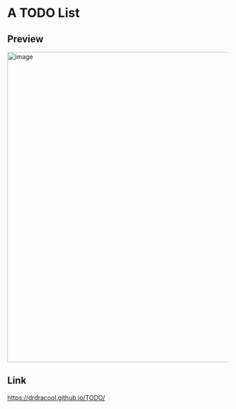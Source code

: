 # A TODO List

## Preview

<img width="705" alt="image" src="https://user-images.githubusercontent.com/97832811/191635599-41712a99-d831-449d-a872-75ca13afe4e8.png">

## Link

https://drdracool.github.io/TODO/

